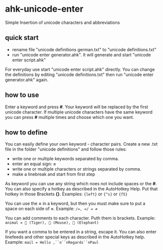 # ahk-unicode-enter
Simple Insertion of unicode characters and abbreviations

## quick start
* rename file "unicode definitions german.txt" to "unicode definitions.txt"
* run "unicode enter generator.ahk". It will generate and start "unicode enter script.ahk"

For everyday use start "unicode enter script.ahk" directly.
You can change the definitions by editing "unicode definitions.txt" then run "unicode enter generator.ahk" again.

## how to use
Enter a keyword and press **#**. Your keyword will be replaced by the first unicode character. If multiple unicode characters have the same keyword you can press **#** multiple times and choose which one you want.

## how to define
You can easily define your own keyword - character pairs. Create a new .txt file in the folder "unicode definitions" and follow those rules:
* write one or multiple keywords separated by comma.
* enter an equal sign: **=**
* write one or multiple characters or strings separated by comma.
* make a linebreak and start from first step

As keyword you can use any string which noes not include spaces or the **#**. You can also specify a hotkey as described in the AutoHotkey Help. Put that hotkey in those Brackets **{}**. Examples: `{left}` or `{^s}` or `{f5}`

You can use the **=** in a keyword, but then you must make sure to put a space on each side of **=**. Example: `/=, =/ = ≠`

You can add comments to each character. Puth them is brackets. Example: `animal = 🐅 (Tiger), 🐁 (Mouse), 🐘 (Elephant)`

If you want a comma to be entered in a string, escape it. You can also enter linefeeds and other special keys as described in the AutoHotkey help. Example: `mail = Hello ,``n``nRegards``nPaul`
